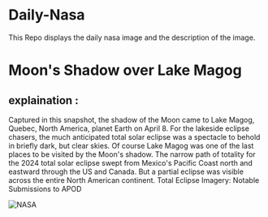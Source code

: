 # Daily-Nasa

This Repo displays the daily nasa image and the description of the image.

<!--NASA-->
# Moon's Shadow over Lake Magog
## explaination :

Captured in this snapshot, the shadow of the Moon came to Lake Magog, Quebec, North America, planet Earth on April 8. For the lakeside eclipse chasers, the much anticipated total solar eclipse was a spectacle to behold in briefly dark, but clear skies. Of course Lake Magog was one of the last places to be visited by the Moon's shadow. The narrow path of totality for the 2024 total solar eclipse swept from Mexico's Pacific Coast north and eastward through the US and Canada. But a partial eclipse was visible across the entire North American continent.   Total Eclipse Imagery: Notable Submissions to APOD

![NASA](https://apod.nasa.gov/apod/image/2404/StanHonda2024TSEMagogCanada1200.jpg)
<!--/NASA-->